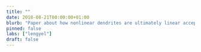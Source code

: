 ```yaml
---
title: ""
date: 2018-08-21T00:00:00+01:00
blurb: "Paper about how nonlinear dendrites are ultimately linear accepted at Neuron"
pinned: false
labs: ["lengyel"]
draft: false
---
```


